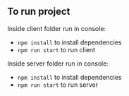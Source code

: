 ## To run project

Inside client folder run in console:

* `npm install` to install dependencies
* `npm run start` to run client

Inside server folder run in console:

* `npm install` to install dependencies
* `npm run start` to run server